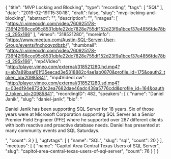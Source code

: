 {
  "title": "MVP Locking and Blocking",
  "type": "recording",
  "tags": [
    "SQL"
  ],
  "date": "2019-02-19T15:30:18",
  "draft": false,
  "slug": "mvp-locking-and-blocking",
  "abstract": "",
  "description": "",
  "images": [
    "https://i.vimeocdn.com/video/760925178-736f42f98cce95c8531dbfe22dc7828e755df152d23f9a1bcef37e4856fde78b-d_295x166"
  ],
  "vimeo": "318521280",
  "moreinfo": "https://www.meetup.com/Austin-SQL-Server-User-Group/events/fnxhcqyzdbzb/",
  "thumbnail": "https://i.vimeocdn.com/video/760925178-736f42f98cce95c8531dbfe22dc7828e755df152d23f9a1bcef37e4856fde78b-d_295x166",
  "mp4Video": "http://player.vimeo.com/external/318521280.hd.mp4?s=ab7a89baaf61f35eecad3e5318882c4ae1ab0870&profile_id=175&oauth2_token_id=20985841",
  "mp4VideoLow": "http://player.vimeo.com/external/318521280.sd.mp4?s=03ed194e872d0c2ea7682dae46adc438a5776cdd&profile_id=164&oauth2_token_id=20985841",
  "recordingID": 482,
  "speakers": [
    {
      "name": "Daniel Janik",
      "slug": "daniel-janik",
      "bio": "<p>Daniel Janik has been supporting SQL Server for 18 years. Six of those years were at Microsoft Corporation supporting SQL Server as a Senior Premier Field Engineer (PFE) where he supported over 287 different clients with both reactive and proactive database needs. Daniel has presented at many community events and SQL Saturdays.</p>",
      "count": 3
    }
  ],
  "ugtvtags": [
    {
      "name": "SQL",
      "slug": "sql",
      "count": 20
    }
  ],
  "meetups": [
    {
      "name": "Capitol Area Central Texas Users of SQL Server",
      "slug": "capitol-area-central-texas-users-of-sql-server",
      "count": 76
    }
  ]
}